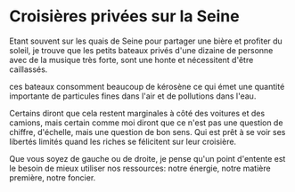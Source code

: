 # Croisières privées sur la Seine

Etant souvent sur les quais de Seine pour partager une bière et profiter du soleil, je trouve que les petits bateaux privés d'une dizaine de personne avec de la musique très forte, sont une honte et nécessitent d'être caillassés. 

ces bateaux consomment beaucoup de kérosène ce qui émet une quantité importante de particules fines dans l'air et de pollutions dans l'eau. 

Certains diront que cela restent marginales à côté des voitures et des camions, mais certain comme moi diront que ce n'est pas une question de chiffre, d'échelle, mais une question de bon sens. Qui est prêt à se voir ses libertés limités quand les riches se félicitent sur leur croisière.

Que vous soyez de gauche ou de droite, je pense qu'un point d'entente est le besoin de mieux utiliser nos ressources: notre énergie, notre matière première, notre foncier. 
